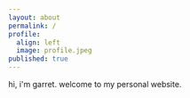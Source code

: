 ```yaml
---
layout: about
permalink: /
profile:
  align: left
  image: profile.jpeg
published: true
---
```


hi, i'm garret. welcome to my personal website.
